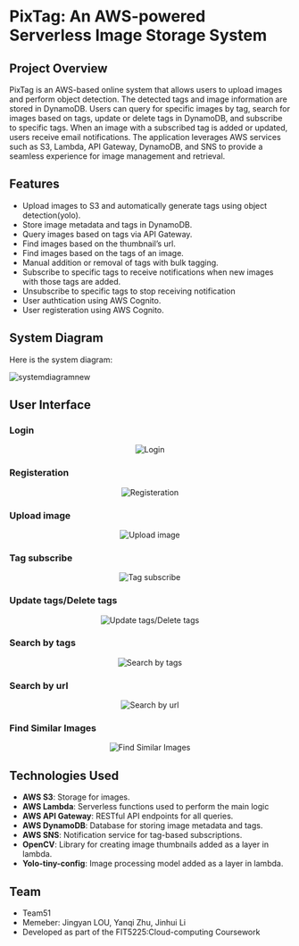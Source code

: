 # PixTag: An AWS-powered Serverless Image Storage System

## Project Overview

PixTag is an AWS-based online system that allows users to upload images and perform object detection. The detected tags and image information are stored in DynamoDB. Users can query for specific images by tag, search for images based on tags, update or delete tags in DynamoDB, and subscribe to specific tags. When an image with a subscribed tag is added or updated, users receive email notifications. The application leverages AWS services such as S3, Lambda, API Gateway, DynamoDB, and SNS to provide a seamless experience for image management and retrieval.

## Features

- Upload images to S3 and automatically generate tags using object detection(yolo).
- Store image metadata and tags in DynamoDB.
- Query images based on tags via API Gateway.
- Find images based on the thumbnail’s url.
- Find images based on the tags of an image.
- Manual addition or removal of tags with bulk tagging.
- Subscribe to specific tags to receive notifications when new images with those tags are added.
- Unsubscribe to specific tags to stop receiving notification
- User authtication using AWS Cognito.
- User registeration using AWS Cognito.


## System Diagram

Here is the system diagram:

![systemdiagramnew](https://github.com/JingyanLou/PixTag/assets/92469426/55847664-6c1e-4801-9f86-80de84314f9b)

## User Interface

### Login
<p align="center">
  <img src="https://github.com/JingyanLou/PixTag/assets/92469426/6130b116-a752-4749-a46a-54118e12d7c7" alt="Login">
</p>

### Registeration
<p align="center">
  <img src="https://github.com/JingyanLou/PixTag/assets/92469426/42e1a8d4-7998-4b34-8300-0e3029dee8a8" alt="Registeration">
</p>

### Upload image
<p align="center">
  <img src="https://github.com/JingyanLou/PixTag/assets/92469426/beedd202-6082-4f09-82d8-a04f347111f7" alt="Upload image">
</p>

### Tag subscribe
<p align="center">
  <img src="https://github.com/JingyanLou/PixTag/assets/92469426/a3b0046d-450c-4b46-8463-f3d16890c2cd" alt="Tag subscribe">
</p>

### Update tags/Delete tags
<p align="center">
  <img src="https://github.com/JingyanLou/PixTag/assets/92469426/2050dc26-da34-426a-862c-e95e7422c452" alt="Update tags/Delete tags">
</p>

### Search by tags
<p align="center">
  <img src="https://github.com/JingyanLou/PixTag/assets/92469426/2b130f99-0646-492c-bb24-2290342fa886" alt="Search by tags">
</p>

### Search by url
<p align="center">
  <img src="https://github.com/JingyanLou/PixTag/assets/92469426/f46cc47c-24f4-4485-9f54-a6ad64687545" alt="Search by url">
</p>

### Find Similar Images
<p align="center">
  <img src="https://github.com/JingyanLou/PixTag/assets/92469426/d66b17d0-d8b2-46b2-a2e0-4de0c25cd04b" alt="Find Similar Images">
</p>



## Technologies Used

- **AWS S3**: Storage for images.
- **AWS Lambda**: Serverless functions used to perform the main logic
- **AWS API Gateway**: RESTful API endpoints for all queries.
- **AWS DynamoDB**: Database for storing image metadata and tags.
- **AWS SNS**: Notification service for tag-based subscriptions.
- **OpenCV**: Library for creating image thumbnails added as a layer in lambda.
- **Yolo-tiny-config**: Image processing model added as a layer in lambda.

## Team
- Team51
- Memeber: Jingyan LOU, Yanqi Zhu, Jinhui Li
- Developed as part of the FIT5225:Cloud-computing Coursework

